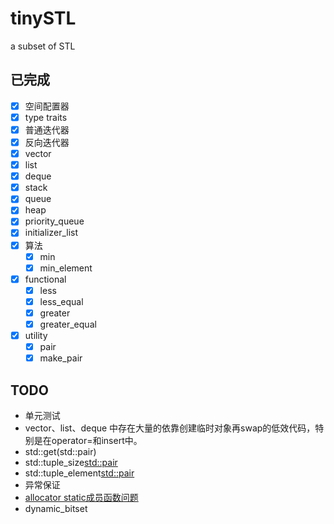 # tinySTL
a subset of STL

## 已完成

- [x] 空间配置器
- [x] type traits
- [x] 普通迭代器
- [x] 反向迭代器
- [x] vector
- [x] list
- [x] deque
- [x] stack
- [x] queue
- [x] heap
- [x] priority_queue
- [x] initializer_list
- [x] 算法
    - [x] min
    - [x] min_element 
- [x] functional
    - [x] less
    - [x] less_equal
    - [x] greater
    - [x] greater_equal
- [x] utility
    - [x] pair
    - [x] make_pair

## TODO

- 单元测试
- vector、list、deque 中存在大量的依靠创建临时对象再swap的低效代码，特别是在operator=和insert中。
- std::get(std::pair)
- std::tuple_size<std::pair>
- std::tuple_element<std::pair>
- 异常保证
- [allocator static成员函数问题](https://www.zhihu.com/question/53085291/answer/133516400)
- dynamic_bitset
